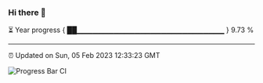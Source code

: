 ### Hi there 👋

⏳ Year progress { ██▁▁▁▁▁▁▁▁▁▁▁▁▁▁▁▁▁▁▁▁▁▁▁▁▁▁▁▁ } 9.73 %

---

⏰ Updated on Sun, 05 Feb 2023 12:33:23 GMT

![Progress Bar CI](https://github.com/ZhaoGui/ZhaoGui/workflows/Progress%20Bar%20CI/badge.svg)
